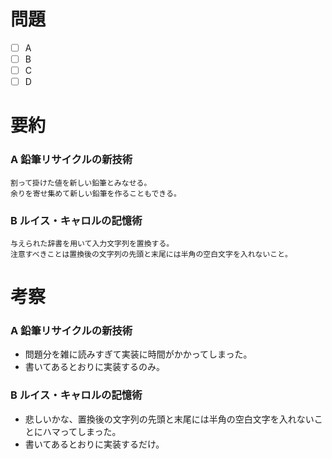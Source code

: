 # 問題
* [ ] A
* [ ] B
* [ ] C
* [ ] D

# 要約
### A 鉛筆リサイクルの新技術
```text
割って掛けた値を新しい鉛筆とみなせる。
余りを寄せ集めて新しい鉛筆を作ることもできる。
```

### B ルイス・キャロルの記憶術
```text
与えられた辞書を用いて入力文字列を置換する。
注意すべきことは置換後の文字列の先頭と末尾には半角の空白文字を入れないこと。
```

# 考察
### A 鉛筆リサイクルの新技術
- 問題分を雑に読みすぎて実装に時間がかかってしまった。
- 書いてあるとおりに実装するのみ。

### B ルイス・キャロルの記憶術
- 悲しいかな、置換後の文字列の先頭と末尾には半角の空白文字を入れないことにハマってしまった。
- 書いてあるとおりに実装するだけ。
